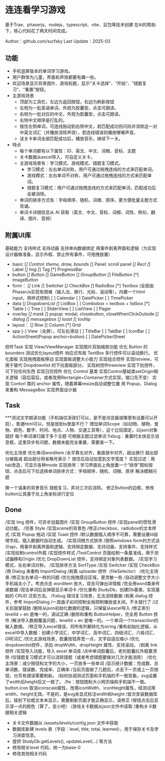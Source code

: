 # 连连看学习游戏

基于Trae、phaserjs、nodejs、typescript、vite、豆包等技术创建
在AI的帮助下，核心代码花了两天时间完成。

Author：github.com/surfsky
Last Update：2025-03




## 功能

- 手机竖屏版本的单词学习游戏。
- 用户群体为儿童，界面和声效都要有趣一些。
- 欢迎场景显示背景图片、游戏标题，显示“关卡选择”、“开始”、“错题复习”、“重置”按钮。
- 主游戏场景
  - 顶部为工具栏，左边为返回按钮，右边为刷新按钮
  - 左侧为一批英语单词，外观为胶囊型，点击可朗读。
  - 右侧为一批对应的中文，外观为胶囊型，点击可朗读。
  - 右侧中文顺序是打乱的。
  - 按住左侧单词，可连线拖动到右侧中文，若匹配成功则闪烁并消除这一对中英文词汇（并播放消除声效），若连线错误则播放嘟嘟声音。
  - 该关卡单词全部匹配成功后，播放音乐，继续下一关。
- 特点
  - 每个单词都有以下属性：ID、英文、中文、词根、音标、主题
  - 关卡数据从excel导入，可自定义关卡。
  - 主游戏场景有：学习模式、游戏模式、错题复习模式。
    - 学习模式：左右单词对称，用户可通过拖拽连线的方式来匹配单词。
    - 游戏模式：左右单词不对称，用户可通过拖拽连线的方式来匹配单词。
    - 错题复习模式：用户可通过拖拽连线的方式来匹配单词，匹配成功后会被消除。
  - 单词的排序方式有：字母顺序、随机、词根、原序。更方便批量主题方式背诵。
  - 单词卡详细信息从 AI 获取（英文、中文、音标、词根、词性、例句、翻译、图片、音频）

## 附属UI库

基础能力
    支持样式
    支持动画
    支持单向数据绑定
    用事件剥离界面和逻辑（为实现设计器做准备，显示外框、禁止所有事件，可拖拽放置）

- basic
    [*] Control: theme, draw, bounds
    [*] Panel: scroll panel
    [*] Rect
    [*] Label
    [*] Img
    [*] Tag
    [*] ProgressBar
- button
    [*] Button
    [*] GameButton
    [*] GroupButton
    [*] FileButton
    [*] ImageButton
- form：
    [*] Link
    [*] Switcher
    [*] CheckBox
    [*] RadioBox
    [*] Textbox (全部由PhaserJs实现有困难（输入法、换行、光标、滚动等），内置一个html input，用样式控制)
    [ ] Calendar
    [ ] DatePicker
    [ ] TimePicker
- data
    [*] DropdownList
    [*] ListBox
    [ ] Combobox = textbox + listbox
    [*] Table
    [-] Tree
    [ ] SliderView
    [ ] ListView
    [ ] Pager
- overlay
    [*] mask
    [*] popup: modal, closebutton, closeWhenClickOutside
    [*] dialog
    [*] messagebox
    [*] toast
    [*] tooltip
- layout：
    [*] Row
    [*] Column
    [*] Grid
- app
    [-] View（全屏），可左右滑动
    [ ] TitleBar
    [ ] TabBar
    [ ] IconBar
    [ ] ActionSheet(Popup anchor=button)
    [ ] DatePickerSheet


控件Task
    实现 View/ViewManager
    实现图片双指缩放功能
    优化 Button 的 bounders
    测试优化layout控件
    响应式布局
    TextBox 多行控件可以滚动换行。
    优化面板
        实现拖拽面板移动
        实现面板调整大小能力
    实现组合控件
        实现listview，可用于替代 Dropdownlist 的下拉面板部分。
        实现树控件treeview
        实现下拉控件，可下拉任何东西
        实现日历控件
    优化 Control 基类
        实现Control基础类setOrigin相关逻辑（容后容后，或者改用Rectangle+Container方式实现，接口先不变）
        实现 Contorl 类的 anchor 属性，随着屏幕resize自动调整位置
    用 Popup、Dialog 来重构 MessageBox
    实现界面设计器


## Task

***测试文字朗读功能（手机端仅浙政钉可以，是不是浏览器或哪里有设置可以开启），普通html可以，但是放到ts里面不行？
增加单词Scope（如动物、植物、食物、颜色、数字、时间、地点、人物、交通工具等），这个比较固定，以json对象就好
    每个单词课归属于多个主题
    可根据主题过滤单词
fixbug：重置时太快显示消息框，这里异步有问题，数据未能完全重置，需要查一下。

优化主场景
    优化单词worditem
        /水平靠左对齐，垂直居中对齐，超出换行
        超出部分被裁减
        超出部分用省略号表示？
        按住后自动加宽到文字宽度？
    实现过滤：用tab改造，可显示各种mode
    实现排序：学习界面右上角放置一个“排序”图标按钮，点击后可下拉选择单词排序方式：字母顺序、随机、词根、原序
    解决模糊问题


换一个温柔的背景音乐
错题复习，弄对三次后消除。
修正Button的边框，修改button让其基于左上角坐标进行定位


## Done

/实现 Img 控件，可异步加载图片
/实现 GroupButton 控件
/实现panel的惯性滑动功能。
/完善 Style
    /实现scene的背景色
    /修正checkbox、radiobox的文本样式
/实现 Popup 拖动
/实现 Toast 控件
/默认数据插入顺序不可靠，需要设置Id自增字段，插入数据时自动生成。
/实现词根方式排序
        /按照windows form的方式设计api，用事件剥离界面和逻辑、支持绑定数据、支持动画、支持事件、支持样式
        /实现绘制control外框
/实现控件样式
    /TestControl 页面绘制一条基准线，用于测试偏移和Origin
    /优化 DropDownList 控件，支持绑定对象列表数据。
/实现学习模式，左右单词对称。
/实现排序方法 SortType
/实现 Switcher
/实现 CheckBox
    /用 Dialog 来重构 ImportDialog
    /剥离 uploader 控件（fileSelector）
/优化主场景
    /修正左右单词一样的问题
    /优化拖拽感应区域，更灵敏一些
    /自动调整文字大小手机端太小了。考虑点击 worditem 放大，双击可弹出详情框
/完全用word类来传递数据
/双击单词后会弹窗显示单词卡
/优化重构 StudyDb，创建Db基类，实现基础的 CRUD 泛型方法。
/fixbug 错词复习场景，无法消除数据
/剥离 dialog 控件，参考 ImportDialog
/一首曲子如何控制全局控制播放或关闭。不关就行了
/过关后鼓掌鼓励
/删除从json初始化数据的逻辑，只保留从excel导入
/修正索引 levelId + en 是唯一的，调试正确
/删除和重构 ButtonHelper，完全用 Button 控件
/解决导入数据覆盖问题，levelId + en 是唯一的。一个单词一个transaction的输入数据。
/修正导入excel错误，将所有列都转化为string
/重构初始化逻辑，从excel中导入数据：创建小学词汇、中学词汇、高中词汇、四级词汇、六级词汇、GRE词汇
/优化主游戏场景，胶囊按钮弄宽一点，文字自适应缩小
  /优化dropdownlist控件，添加 dropWidth、dropHeight 属性，支持滚动。
  /剥离 link 控件
/实现导入功能，导入 excel 单词库
/点中单词胶囊后，老的胶囊红外框要清除
/仅错题复习模式才可以消除错题（或者考虑错题要做对几次才能消除）
/优化主场景：减少按钮和文字的大小，一页放多一些单词
/显示统计数据：完成数、总单词数、错误数、完成率、正确率
/当前页面做了几题后，点击下一页或上一页按钮，分页有错误需要刷新。
/如何协调测试页面和手机端的不一致现象。svg设置了width后height后又一致了。
/fix：按钮图标大小网页端和手机端不一致。button.icon 取消iconscale属性，改用iconWidth、iconHeight属性，经测试用width、height无效。不是的，是svg未显式标注width和height
/首次安装数据库后，级别下拉框文本未显示，需要刷新页面才能正确显示，请修正
/按钮点击后显示深一点的颜色（算了，变小吧）
/游戏关卡数据从json文件中读取
/重构关卡数据相关逻辑
  - 关卡文件数据从 /assets/levels/config.json 文件中获取
  - 数据库新建 levels 表（字段：level, title, total, learned），用于保存关卡及学习进度信息。
  - 提供 StudyDb.getLevels(), updateLevel(...) 等方法
  - 修改相关level 代码，统一为base-0
  - 修改其他相关代码
